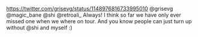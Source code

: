 https://twitter.com/grisevg/status/1148976816733995010 @grisevg @magic_bane @shi @retroali_ Always! I think so far we have only ever missed one when we where on tour. And you know people can just turn up  without @shi and myself :)